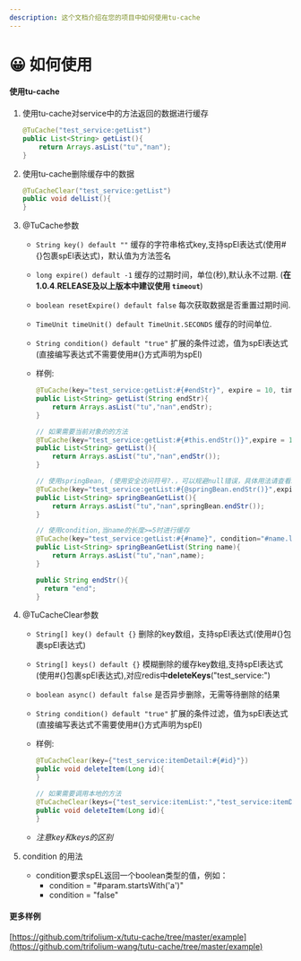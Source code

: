 ```yaml
---
description: 这个文档介绍在您的项目中如何使用tu-cache
---
```


# 😀 如何使用

#### 使用tu-cache

1.  使用tu-cache对service中的方法返回的数据进行缓存

    ```java
    @TuCache("test_service:getList")
    public List<String> getList(){
        return Arrays.asList("tu","nan");
    }
    ```
2.  使用tu-cache删除缓存中的数据

    ```java
    @TuCacheClear("test_service:getList")
    public void delList(){
    }
    ```
3. @TuCache参数
   * `String key() default ""` 缓存的字符串格式key,支持spEl表达式(使用#{}包裹spEl表达式)，默认值为方法签名
   * `long expire() default -1` 缓存的过期时间，单位(秒),默认永不过期. (**在1.0.4**.**RELEASE及以上版本中建议使用 `timeout`**)
   * `boolean resetExpire() default false` 每次获取数据是否重置过期时间.
   * `TimeUnit timeUnit() default TimeUnit.SECONDS` 缓存的时间单位.
   * `String condition() default "true"` 扩展的条件过滤，值为spEl表达式(直接编写表达式不需要使用#{}方式声明为spEl)
   *   样例:

       ```java
       @TuCache(key="test_service:getList:#{#endStr}", expire = 10, timeUnit=TimeUnit.SECONDS)
       public List<String> getList(String endStr){
           return Arrays.asList("tu","nan",endStr);
       }

       // 如果需要当前对象的的方法
       @TuCache(key="test_service:getList:#{#this.endStr()}",expire = 120)
       public List<String> getList(){
           return Arrays.asList("tu","nan",endStr());
       }

       // 使用springBean, (使用安全访问符号?.，可以规避null错误，具体用法请查看spEl表达式)
       @TuCache(key="test_service:getList:#{@springBean.endStr()}",expire = 120)
       public List<String> springBeanGetList(){
           return Arrays.asList("tu","nan",springBean.endStr());
       }

       // 使用condition,当name的长度>=5时进行缓存
       @TuCache(key="test_service:getList:#{#name}", condition="#name.length() >= 5")
       public List<String> springBeanGetList(String name){
           return Arrays.asList("tu","nan",name);
       }

       public String endStr(){
         return "end";
       }
       ```
4. @TuCacheClear参数
   * `String[] key() default {}` 删除的key数组，支持spEl表达式(使用#{}包裹spEl表达式)
   * `String[] keys() default {}` 模糊删除的缓存key数组,支持spEl表达式(使用#{}包裹spEl表达式),对应redis中**deleteKeys**("test\_service:")
   * `boolean async() default false` 是否异步删除，无需等待删除的结果
   * `String condition() default "true"` 扩展的条件过滤，值为spEl表达式(直接编写表达式不需要使用#{}方式声明为spEl)
   *   样例:

       ```java
       @TuCacheClear(key={"test_service:itemDetail:#{#id}"})
       public void deleteItem(Long id){
       }

       // 如果需要调用本地的方法
       @TuCacheClear(keys={"test_service:itemList:","test_service:itemDetail:#{#id}"}, async = true)
       public void deleteItem(Long id){
       }
       ```
   * _注意key和keys的区别_
5. condition 的用法
   * condition要求spEL返回一个boolean类型的值，例如：
     * condition = "#param.startsWith('a')"
     * condition = "false"

#### 更多样例

[https://github.com/trifolium-x/tutu-cache/tree/master/example](https://github.com/trifolium-wang/tutu-cache/tree/master/example)

